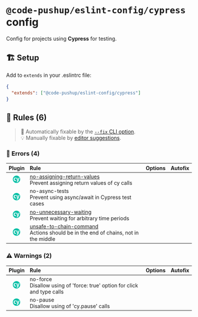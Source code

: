 # `@code-pushup/eslint-config/cypress` config

Config for projects using **Cypress** for testing.

## 🏗️ Setup

Add to `extends` in your .eslintrc file:

```json
{
  "extends": ["@code-pushup/eslint-config/cypress"]
}
```

## 📏 Rules (6)

> 🔧 Automatically fixable by the [`--fix` CLI option](https://eslint.org/docs/user-guide/command-line-interface#--fix).<br>💡 Manually fixable by [editor suggestions](https://eslint.org/docs/developer-guide/working-with-rules#providing-suggestions).

### 🚨 Errors (4)

| Plugin | Rule | Options | Autofix |
| :-: | :-- | :-- | :-: |
| [![cypress](./icons/material/cypress.png)](https://github.com/cypress-io/eslint-plugin-cypress#readme) | [no-assigning-return-values](https://on.cypress.io/best-practices#Assigning-Return-Values)<br>Prevent assigning return values of cy calls |  |  |
| [![cypress](./icons/material/cypress.png)](https://github.com/cypress-io/eslint-plugin-cypress#readme) | no-async-tests<br>Prevent using async/await in Cypress test cases |  |  |
| [![cypress](./icons/material/cypress.png)](https://github.com/cypress-io/eslint-plugin-cypress#readme) | [no-unnecessary-waiting](https://on.cypress.io/best-practices#Unnecessary-Waiting)<br>Prevent waiting for arbitrary time periods |  |  |
| [![cypress](./icons/material/cypress.png)](https://github.com/cypress-io/eslint-plugin-cypress#readme) | [unsafe-to-chain-command](https://docs.cypress.io/guides/core-concepts/retry-ability#Actions-should-be-at-the-end-of-chains-not-the-middle)<br>Actions should be in the end of chains, not in the middle |  |  |

### ⚠️ Warnings (2)

| Plugin | Rule | Options | Autofix |
| :-: | :-- | :-- | :-: |
| [![cypress](./icons/material/cypress.png)](https://github.com/cypress-io/eslint-plugin-cypress#readme) | no-force<br>Disallow using of 'force: true' option for click and type calls |  |  |
| [![cypress](./icons/material/cypress.png)](https://github.com/cypress-io/eslint-plugin-cypress#readme) | no-pause<br>Disallow using of 'cy.pause' calls |  |  |